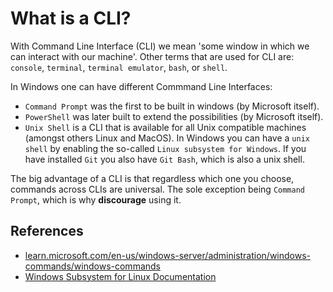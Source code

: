 # What is a CLI?

With Command Line Interface (CLI) we mean 'some window in which we can interact with our machine'. Other terms that are used for CLI are: `console`, `terminal`, `terminal emulator`, `bash`, or `shell`.

In Windows one can have different Commmand Line Interfaces:

- `Command Prompt` was the first to be built in windows (by Microsoft itself).
- `PowerShell` was later built to extend the possibilities (by Microsoft itself).
- `Unix Shell` is a CLI that is available for all Unix compatible machines (amongst others Linux and MacOS). In Windows you can have a `unix shell` by enabling the so-called `Linux subsystem for Windows`. If you have installed `Git` you also have `Git Bash`, which is also a unix shell.

The big advantage of a CLI is that regardless which one you choose, commands across CLIs are universal. The sole exception being `Command Prompt`, which is why **discourage** using it.

## References

- [learn.microsoft.com/en-us/windows-server/administration/windows-commands/windows-commands](https://learn.microsoft.com/en-us/windows-server/administration/windows-commands/windows-commands)
- [Windows Subsystem for Linux Documentation](https://learn.microsoft.com/en-us/windows/wsl/)
